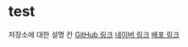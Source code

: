 # test
저장소에 대한 설명 칸
[GitHub 링크](https://github.com)
[네이버 링크](https://github.com)
[배포 링크](http://127.0.0.1:5500/%EB%B0%B0%ED%8F%AC%EC%9A%A9%EC%BD%94%EB%93%9C/index.html)
